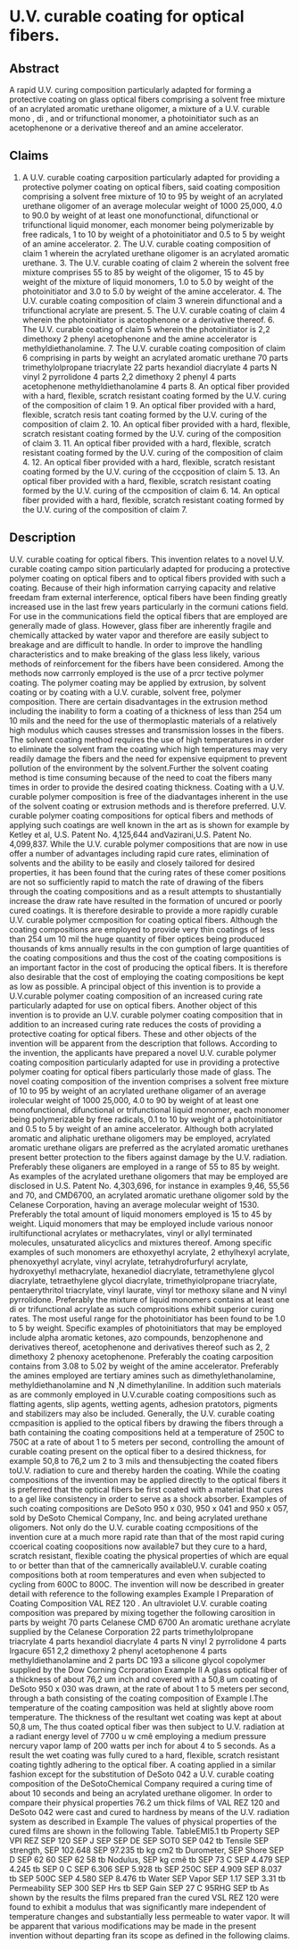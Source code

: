 # U.V. curable coating for optical fibers.

## Abstract
A rapid U.V. curing composition particularly adapted for forming a protective coating on glass optical fibers comprising a solvent free mixture of an acrylated aromatic urethane oligomer, a mixture of a U.V. curable mono , di , and or trifunctional monomer, a photoinitiator such as an acetophenone or a derivative thereof and an amine accelerator.

## Claims
1. A U.V. curable coating carposition particularly adapted for providing a protective polymer coating on optical fibers, said coating composition comprising a solvent free mixture of 10 to 95 by weight of an acrylated urethane oligomer of an average molecular weight of 1000 25,000, 4.0 to 90.0 by weight of at least one monofunctional, difunctional or trifunctional liquid monomer, each monomer being polymerizable by free radicals, 1 to 10 by weight of a photoinitiator and 0.5 to 5 by weight of an amine accelerator. 2. The U.V. curable coating composition of claim 1 wherein the acrylated urethane oligomer is an acrylated aromatic urethane. 3. The U.V. curable coating of claim 2 wherein the solvent free mixture comprises 55 to 85 by weight of the oligomer, 15 to 45 by weight of the mixture of liquid monomers, 1.0 to 5.0 by weight of the photoinitiator and 3.0 to 5.0 by weight of the amine accelerator. 4. The U.V. curable coating composition of claim 3 wnerein difunctional and a trifunctional acrylate are present. 5. The U.V. curable coating of claim 4 wherein the photoinitiator is acetophenone or a derivative thereof. 6. The U.V. curable coating of claim 5 wherein the photoinitiator is 2,2 dimethoxy 2 phenyl acetophenone and the amine accelerator is methyldiethanolamine. 7. The U.V. curable coating composition of claim 6 comprising in parts by weight an acrylated aromatic urethane 70 parts trimethylolpropane triacrylate 22 parts hexandiol diacrylate 4 parts N vinyl 2 pyrrolidone 4 parts 2,2 dimethoxy 2 phenyl 4 parts acetophenone methyldiethanolamine 4 parts 8. An optical fiber provided with a hard, flexible, scratch resistant coating formed by the U.V. curing of the composition of claim 1 9. An optical fiber provided with a hard, flexible, scratch resis tant coating formed by the U.V. curing of the composition of claim 2. 10. An optical fiber provided with a hard, flexible, scratch resistant coating formed by the U.V. curing of the composition of claim 3. 11. An optical fiber provided with a hard, flexible, scratch resistant coating formed by the U.V. curing of the composition of claim 4. 12. An optical fiber provided with a hard, flexible, scratch resistant coating formed by the U.V. curing of the ccçposition of claim 5. 13. An optical fiber provided with a hard, flexible, scratch resistant coating formed by the U.V. curing of the ccmposition of claim 6. 14. An optical fiber provided with a hard, flexible, scratch resistant coating formed by the U.V. curing of the composition of claim 7.

## Description
U.V. curable coating for optical fibers. This invention relates to a novel U.V. curable coating campo sition particularly adapted for producing a protective polymer coating on optical fibers and to optical fibers provided with such a coating. Because of their high information carrying capacity and relative freedam fram external interference, optical fibers have been finding greatly increased use in the last frew years particularly in the cormuni cations field. For use in the communications field the optical fibers that are employed are generally made of glass. However, glass fiber are inherently fragile and chemically attacked by water vapor and therefore are easily subject to breakage and are difficult to handle. In order to improve the handling characteristics and to make breaking of the glass less likely, various methods of reinforcement for the fibers have been considered. Among the methods now carrronly employed is the use of a prcr tective polymer coating. The polymer coating may be applied by extrusion, by solvent coating or by coating with a U.V. curable, solvent free, polymer composition. There are certain disadvantages in the extrusion method including the inability to form a coating of a thickness of less than 254 um 10 mils and the need for the use of thermoplastic materials of a relatively high modulus which causes stresses and transmission losses in the fibers. The solvent coating method requires the use of high temperatures in order to eliminate the solvent fram the coating which high temperatures may very readily damage the fibers and the need for expensive equipment to prevent pollution of the environment by the solvent.Further the solvent coating method is time consuming because of the need to coat the fibers many times in order to provide the desired coating thickness. Coating with a U.V. curable polymer composition is free of the diadvantages inherent in the use of the solvent coating or extrusion methods and is therefore preferred. U.V. curable polymer coating compositions for optical fibers and methods of applying such coatings are well known in the art as is shown for example by Ketley et al, U.S. Patent No. 4,125,644 andVazirani,U.S. Patent No. 4,099,837. While the U.V. curable polymer compositions that are now in use offer a number of advantages including rapid cure rates, elimination of solvents and the ability to be easily and closely tailored for desired properties, it has been found that the curing rates of these comer positions are not so sufficiently rapid to match the rate of drawing of the fibers through the coating compositions and as a result attempts to shustantially increase the draw rate have resulted in the formation of uncured or poorly cured coatings. It is therefore desirable to provide a more rapidly curable U.V. curable polymer ccmposition for coating optical fibers. Although the coating compositions are employed to provide very thin coatings of less than 254 um 10 mil the huge quantity of fiber optices being produced thousands of kms annually results in the con gumption of large quantities of the coating compositions and thus the cost of the coating compositions is an important factor in the cost of producing the optical fibers. It is therefore also desirable that the cost of employing the coating compositions be kept as low as possible. A principal object of this invention is to provide a U.V.curable polymer coating composition of an increased curing rate particularly adapted for use on optical fibers. Another object of this invention is to provide an U.V. curable polymer coating composition that in addition to an increased curing rate reduces the costs of providing a protective coating for optical fibers. These and other objects of the invention will be apparent from the description that follows. According to the invention, the applicants have prepared a novel U.V. curable polymer coating composition particularly adapted for use in providing a protective polymer coating for optical fibers particularly those made of glass. The novel coating composition of the invention comprises a solvent free mixture of 10 to 95 by weight of an acrylated urethane oligamer of an average irolecular weight of 1000 25,000, 4.0 to 90 by weight of at least one monofunctional, difunctional or trifunctional liquid monomer, each monomer being polymerizable by free radicals, 0.1 to 10 by weight of a photoinitiator and 0.5 to 5 by weight of an amine accelerator. Although both acrylated aromatic and aliphatic urethane oligomers may be employed, acrylated aromatic urethane oligars are preferred as the acrylated aromatic urethanes present better protection to the fibers against damage by the U.V. radiation. Preferably these oliganers are employed in a range of 55 to 85 by weight. As examples of the acrylated urethane oligomers that may be employed are disclosed in U.S. Patent No. 4,303,696, for instance in examples 9,46, 55,56 and 70, and CMD6700, an acrylated aromatic urethane oligomer sold by the Celanese Corporation, having an average molecular weight of 1530. Preferably the total amount of liquid monomers employed is 15 to 45 by weight. Liquid monomers that may be employed include various nonoor irultifunctional acrylates or methacrylates, vinyl or allyl terminated molecules, unsaturated alicyclics and mixtures thereof. Among specific examples of such monomers are ethoxyethyl acrylate, 2 ethylhexyl acrylate, phenoxyethyl acrylate, vinyl acrylate, tetrahydrofurfuryl acrylate, hydroxyethyl methacrylate, hexanediol diacrylate, tetramethylene glycol diacrylate, tetraethylene glycol diacrylate, trimethyiolpropane triacrylate, pentaerythritol triacrylate, vinyl laurate, vinyl tor methoxy silane and N vinyl pyrrolidone. Preferably the mixture of liquid monomers contains at least one di or trifunctional acrylate as such comprositions exhibit superior curing rates. The most useful range for the photoinitiator has been found to be 1.0 to 5 by weight. Specific examples of photoinitiators that may be employed include alpha aromatic ketones, azo compounds, benzophenone and derivatives thereof, acetophenone and derivatives thereof such as 2, 2 dimethoxy 2 phenoxy acetophenone. Preferably the coating carposition contains from 3.08 to 5.02 by weight of the amine accelerator. Preferably the amines employed are tertiary amines such as dimethylethanolamine, methyldiethanolamine and N ,N dimethylaniline. In addition such materials as are commonly employed in U.V.curable coating compositions such as flatting agents, slip agents, wetting agents, adhesion pratotors, pigments and stabilizers may also be included. Generally, the U.V. curable coating ccmpasition is applied to the optical fibers by drawing the fibers through a bath containing the coating compositions held at a temperature of 250C to 750C at a rate of about 1 to 5 meters per second, controlling the amount of curable coating present on the optical fiber to a desired thickness, for example 50,8 to 76,2 um 2 to 3 mils and thensubjecting the coated fibers toU.V. radiation to cure and thereby harden the coating. While the coating compositions of the invention may be applied directly to the optical fibers it is preferred that the optical fibers be first coated with a material that cures to a gel like consistency in order to serve as a shock absorber. Examples of such coating compositions are DeSoto 950 x 030, 950 x 041 and 950 x 057, sold by DeSoto Chemical Company, Inc. and being acrylated urethane oligomers. Not only do the U.V. curable coating ccmpositions of the invention cure at a much more rapid rate than that of the most rapid curing ccoerical coating coopositions now available7 but they cure to a hard, scratch resistant, flexible coating the physical properties of which are equal to or better than that of the camnerically availableU.V. curable coating compositions both at room temperatures and even when subjected to cycling from 600C to 800C. The invention will now be described in greater detail with reference to the following examples Example I Preparation of Coating Composition VAL REZ 120 . An ultraviolet U.V. curable coating composition was prepared by mixing together the following carosition in parts by weight 70 parts Celanese CMD 6700 An aromatic urethane acrylate supplied by the Celanese Corporation 22 parts trimethylolpropane triacrylate 4 parts hexandiol diacrylate 4 parts N vinyl 2 pyrrolidone 4 parts Irgacure 651 2,2 dimethoxy 2 phenyl acetophenone 4 parts methyldiethanolamine and 2 parts DC 193 a silicone glycol copolymer supplied by the Dow Corning Ccrporation Example II A glass optical fiber of a thickness of about 76,2 um inch and covered with a 50,8 um coating of DeSoto 950 x 030 was drawn, at the rate of about 1 to 5 meters per second, through a bath consisting of the coating composition of Example I.The temperature of the coating camposition was held at slightly above room temperature. The thickness of the resultant wet coating was kept at about 50,8 um, The thus coated optical fiber was then subject to U.V. radiation at a radiant energy level of 7700 u w cmê employing a medium pressure nercury vapor lamp of 200 watts per inch for about 4 to 5 seconds. As a result the wet coating was fully cured to a hard, flexible, scratch resistant coating tightly adhering to the optical fiber. A coating applied in a similar fashion except for the substitution of DeSoto 042 a U.V. curable coating composition of the DeSotoChemical Company required a curing time of about 10 seconds and being an acrylated urethane oligomer. In order to compare their physical properties 76.2 um thick films of VAL REZ 120 and DeSoto 042 were cast and cured to hardness by means of the U.V. radiation system as described in Example The values of physical properties of the cured films are shown in the following Table. TableEMI5.1 tb Property SEP VPI REZ SEP 120 SEP J SEP SEP DE SEP SOT0 SEP 042 tb Tensile SEP strength, SEP 102.648 SEP 97.235 tb kg cm2 tb Durometer, SEP Shore SEP D SEP 62 60 SEP 62 58 tb Nodulus, SEP kg cmê tb SEP 73 C SEP 4.479 SEP 4.245 tb SEP 0 C SEP 6.306 SEP 5.928 tb SEP 250C SEP 4.909 SEP 8.037 tb SEP 500C SEP 4.580 SEP 8.476 tb Water SEP Vapor SEP 1.17 SEP 3.31 tb Permeability SEP 300 SEP Hrs tb SEP Gain SEP 27 C 95RHG SEP tb As shown by the results the films prepared fran the cured VSL REZ 120 were found to exhibit a modulus that was significantly mare independent of temperature changes and substantially less permeable to water vapor. It will be apparent that various modifications may be made in the present invention without departing fran its scope as defined in the following claims.